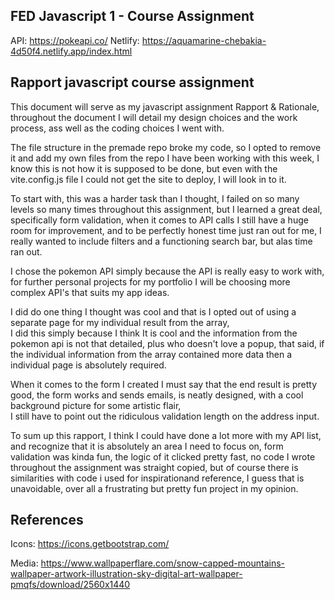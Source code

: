 ## FED Javascript 1 - Course Assignment
API: https://pokeapi.co/
Netlify: https://aquamarine-chebakia-4d50f4.netlify.app/index.html

## Rapport javascript course assignment

This document will serve as my javascript assignment
Rapport & Rationale, throughout the document I will detail my design choices and the work process, ass well as the coding choices I went with.

The file structure in the premade repo broke my code, so I opted to remove it and add my own files from the repo I have been working with this week, 
I know this is not how it is supposed to be done, but even with the vite.config.js file I could not get the site to deploy, I will look in to it.

To start with, this was a harder task than I thought, I failed on so many levels so many times throughout this assignment,
but I learned a great deal, specifically form validation, when it comes to API calls I still have a huge room for improvement,
and to be perfectly honest time just ran out for me, I really wanted to include filters and a functioning search bar, but alas time ran out.

I chose the pokemon API simply because the API is really easy to work with, 
for further personal projects for my portfolio I will be choosing more complex API's that suits my app ideas. 

I did do one thing  I thought was cool and that is I opted out of using a separate page for my individual result from the array,  
I did this simply because I think It is cool and the information from the pokemon api is not that detailed, plus who doesn't love a popup, 
that said, if the individual information from the array contained more data then a individual page is absolutely required.

When it comes to the form I created I must say that the end result is pretty good, the form works and sends emails, is neatly designed, with a cool background picture for some artistic flair,  
I still have to point out the ridiculous validation length on the address input.

To sum up this rapport, I think I could have done a lot more with my API list, and recognize that it is absolutely an area I need to focus on, form validation was kinda fun, the logic of it clicked pretty fast, 
no code I wrote throughout the assignment was straight copied, but of course there is similarities with code i used for inspirationand reference, I guess that is unavoidable, 
over all a frustrating but pretty fun project in my opinion.

## References 

Icons: https://icons.getbootstrap.com/

Media: https://www.wallpaperflare.com/snow-capped-mountains-wallpaper-artwork-illustration-sky-digital-art-wallpaper-pmqfs/download/2560x1440